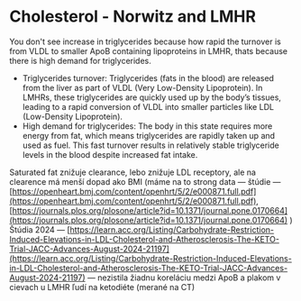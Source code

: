 # Cholesterol - Norwitz and LMHR   
You don't see increase in triglycerides because how rapid the turnover is from VLDL to smaller ApoB containing lipoproteins in LMHR, thats because there is high demand for triglycerides.   
- Triglycerides turnover: Triglycerides (fats in the blood) are released from the liver as part of VLDL (Very Low-Density Lipoprotein). In LMHRs, these triglycerides are quickly used up by the body’s tissues, leading to a rapid conversion of VLDL into smaller particles like LDL (Low-Density Lipoprotein).   
- High demand for triglycerides: The body in this state requires more energy from fat, which means triglycerides are rapidly taken up and used as fuel. This fast turnover results in relatively stable triglyceride levels in the blood despite increased fat intake.   
   
Saturated fat znižuje clearance, lebo znižuje LDL receptory, ale na clearence má menší dopad ako BMI (máme na to strong data — štúdie — [https://openheart.bmj.com/content/openhrt/5/2/e000871.full.pdf](https://openheart.bmj.com/content/openhrt/5/2/e000871.full.pdf), [https://journals.plos.org/plosone/article?id=10.1371/journal.pone.0170664](https://journals.plos.org/plosone/article?id=10.1371/journal.pone.0170664) )   
Štúdia 2024 — [https://learn.acc.org/Listing/Carbohydrate-Restriction-Induced-Elevations-in-LDL-Cholesterol-and-Atherosclerosis-The-KETO-Trial-JACC-Advances-August-2024-21197](https://learn.acc.org/Listing/Carbohydrate-Restriction-Induced-Elevations-in-LDL-Cholesterol-and-Atherosclerosis-The-KETO-Trial-JACC-Advances-August-2024-21197) — nezistila žiadnu koreláciu medzi ApoB a plakom v cievach u LMHR ľudí na ketodiéte (merané na CT)   
